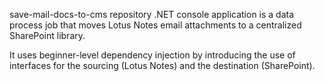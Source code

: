 save-mail-docs-to-cms repository .NET console application is a data process job that moves Lotus Notes email attachments to a centralized SharePoint library.

It uses beginner-level dependency injection by introducing the use of interfaces for the sourcing (Lotus Notes) and the destination (SharePoint).

